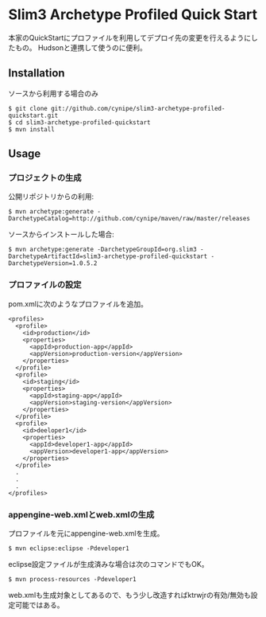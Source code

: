 Slim3 Archetype Profiled Quick Start
===========

本家のQuickStartにプロファイルを利用してデプロイ先の変更を行えるようにしたもの。
Hudsonと連携して使うのに便利。

Installation
------------    

ソースから利用する場合のみ

    $ git clone git://github.com/cynipe/slim3-archetype-profiled-quickstart.git
    $ cd slim3-archetype-profiled-quickstart
    $ mvn install

Usage
------------    

### プロジェクトの生成 ###

公開リポジトリからの利用:

    $ mvn archetype:generate -DarchetypeCatalog=http://github.com/cynipe/maven/raw/master/releases
    
ソースからインストールした場合:
 
    $ mvn archetype:generate -DarchetypeGroupId=org.slim3 -DarchetypeArtifactId=slim3-archetype-profiled-quickstart -DarchetypeVersion=1.0.5.2

### プロファイルの設定 ###

pom.xmlに次のようなプロファイルを追加。

    <profiles>
      <profile>
        <id>production</id>
        <properties>
          <appId>production-app</appId>
          <appVersion>production-version</appVersion>
        </properties>
      </profile>
      <profile>
        <id>staging</id>
        <properties>
          <appId>staging-app</appId>
          <appVersion>staging-version</appVersion>
        </properties>
      </profile>
      <profile>
        <id>deeloper1</id>
        <properties>
          <appId>developer1-app</appId>
          <appVersion>developer1-app</appVersion>
        </properties>
      </profile>
      .
      .
      .
    </profiles>

### appengine-web.xmlとweb.xmlの生成 ###
プロファイルを元にappengine-web.xmlを生成。

    $ mvn eclipse:eclipse -Pdeveloper1

eclipse設定ファイルが生成済みな場合は次のコマンドでもOK。

    $ mvn process-resources -Pdeveloper1

web.xmlも生成対象としてあるので、もう少し改造すればktrwjrの有効/無効も設定可能ではある。
